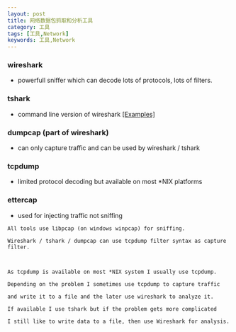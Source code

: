 ```yaml
---
layout: post
title: 网络数据包抓取和分析工具
category: 工具
tags: [工具,Network]
keywords: 工具,Network
---
```



### wireshark

- powerfull sniffer which can decode lots of protocols, lots of filters.

### tshark

- command line version of wireshark [[Examples]](http://linuxsimba.com/tshark-examples/)

### dumpcap (part of wireshark)

- can only capture traffic and can be used by wireshark / tshark

### tcpdump

- limited protocol decoding but available on most *NIX platforms

### ettercap

- used for injecting traffic not sniffing

```
All tools use libpcap (on windows winpcap) for sniffing.

Wireshark / tshark / dumpcap can use tcpdump filter syntax as capture filter.



As tcpdump is available on most *NIX system I usually use tcpdump.

Depending on the problem I sometimes use tcpdump to capture traffic

and write it to a file and the later use wireshark to analyze it.

If available I use tshark but if the problem gets more complicated

I still like to write data to a file, then use Wireshark for analysis.

```
